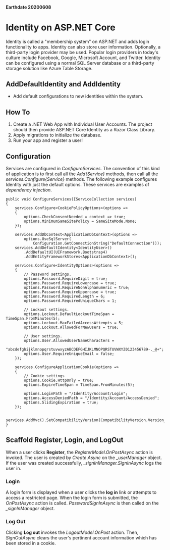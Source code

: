 #### Earthdate 20200608
# Identity on ASP.NET Core
Identity is called a "membership system" on ASP.NET and adds login functionality to apps. Identity can also store user information. Optionally, a third-party login provider may be used. Popular login providers in today's culture include Facebook, Google, Microsoft Account, and Twitter. Identity can be configured using a normal SQL Server database or a third-party storage solution like Azure Table Storage.
 
## AddDefaultIdentity and AddIdentity
- Add default configurations to new identities within the system.
 
## How To
1. Create a .NET Web App with Individual User Accounts. The project should then provide ASP.NET Core Identity as a Razor Class Library.
2. Apply migrations to initialize the database.
3. Run your app and register a user!
 
## Configuration
Services are configured in *ConfigureServices*. The convention of this kind of application is to first call all the *Add{Service}* methods, then call all the *services.Configure{Service}* methods. The following example configures Identity with just the default options. These services are examples of *dependency injection*.
```
public void ConfigureServices(IServiceCollection services)
{
    services.Configure<CookiePolicyOptions>(options =>
    {
        options.CheckConsentNeeded = context => true;
        options.MinimumSameSitePolicy = SameSiteMode.None;
    });
 
    services.AddDbContext<ApplicationDbContext>(options =>
        options.UseSqlServer(
            Configuration.GetConnectionString("DefaultConnection")));
    services.AddDefaultIdentity<IdentityUser>()
        .AddDefaultUI(UIFramework.Bootstrap4)
        .AddEntityFrameworkStores<ApplicationDbContext>();
 
    services.Configure<IdentityOptions>(options =>
    {
        // Password settings.
        options.Password.RequireDigit = true;
        options.Password.RequireLowercase = true;
        options.Password.RequireNonAlphanumeric = true;
        options.Password.RequireUppercase = true;
        options.Password.RequiredLength = 6;
        options.Password.RequiredUniqueChars = 1;
 
        // Lockout settings.
        options.Lockout.DefaultLockoutTimeSpan = TimeSpan.FromMinutes(5);
        options.Lockout.MaxFailedAccessAttempts = 5;
        options.Lockout.AllowedForNewUsers = true;
 
        // User settings.
        options.User.AllowedUserNameCharacters =
        "abcdefghijklmnopqrstuvwxyzABCDEFGHIJKLMNOPQRSTUVWXYZ0123456789-._@+";
        options.User.RequireUniqueEmail = false;
    });
 
    services.ConfigureApplicationCookie(options =>
    {
        // Cookie settings
        options.Cookie.HttpOnly = true;
        options.ExpireTimeSpan = TimeSpan.FromMinutes(5);
 
        options.LoginPath = "/Identity/Account/Login";
        options.AccessDeniedPath = "/Identity/Account/AccessDenied";
        options.SlidingExpiration = true;
    });
 
    services.AddMvc().SetCompatibilityVersion(CompatibilityVersion.Version_2_2);
}
```
 
## Scaffold Register, Login, and LogOut
When a user clicks **Register**, the *RegisterModel.OnPostAsync* action is invoked. The user is created by *Create Async* on the *_userManager* object. If the user was created successfully, *_signInManager.SignInAsync* logs the user in.
 
### Login
A login form is displayed when a user clicks the **log in** link or attempts to access a restricted page. When the login form is submitted, the *OnPostAsync* action is called. *PasswordSignInAsync* is then called on the *_signInManager* object.
 
### Log Out
Clicking **Log out** invokes the *LogoutModel.OnPost* action. Then, *SignOutAsync* clears the user's pertinent account information which has been stored in a cookie.

